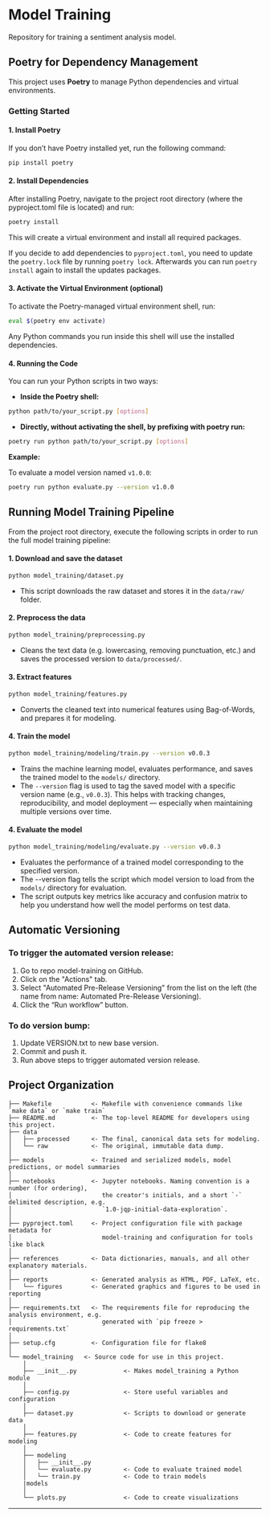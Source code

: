# Model Training

Repository for training a sentiment analysis model.

## Poetry for Dependency Management

This project uses **Poetry** to manage Python dependencies and virtual environments.

### Getting Started

#### 1. Install Poetry

If you don’t have Poetry installed yet, run the following command:

```bash
pip install poetry
```

####  2. Install Dependencies

After installing Poetry, navigate to the project root directory (where the pyproject.toml file is located) and run:

```bash 
poetry install
```

This will create a virtual environment and install all required packages.

If you decide to add dependencies to ```pyproject.toml```, you need to update the ```poetry.lock``` file by running ```poetry lock```. Afterwards you can run ```poetry install``` again to install the updates packages.

#### 3. Activate the Virtual Environment (optional)

To activate the Poetry-managed virtual environment shell, run:
```bash 
eval $(poetry env activate)
```

Any Python commands you run inside this shell will use the installed dependencies.

#### 4. Running the Code

You can run your Python scripts in two ways:

- **Inside the Poetry shell:**

```bash 
python path/to/your_script.py [options]
```

- **Directly, without activating the shell, by prefixing with poetry run:**

```bash 
poetry run python path/to/your_script.py [options]
```

**Example:**

To evaluate a model version named `v1.0.0`:

```bash 
poetry run python evaluate.py --version v1.0.0
```

## Running Model Training Pipeline

From the project root directory, execute the following scripts in order to run the full model training pipeline:

#### 1. Download and save the dataset

```bash 
python model_training/dataset.py
```

- This script downloads the raw dataset and stores it in the `data/raw/` folder.

#### 2. Preprocess the data

```bash 
python model_training/preprocessing.py
```

- Cleans the text data (e.g. lowercasing, removing punctuation, etc.) and saves the processed version to `data/processed/`.

#### 3. Extract features

```bash 
python model_training/features.py
```

- Converts the cleaned text into numerical features using Bag-of-Words, and prepares it for modeling.

#### 4. Train the model

```bash 
python model_training/modeling/train.py --version v0.0.3
```

- Trains the machine learning model, evaluates performance, and saves the trained model to the `models/` directory.
- The `--version` flag is used to tag the saved model with a specific version name (e.g., `v0.0.3`). This helps with tracking changes, reproducibility, and model deployment — especially when maintaining multiple versions over time.

#### 4. Evaluate the model

```bash 
python model_training/modeling/evaluate.py --version v0.0.3
```

- Evaluates the performance of a trained model corresponding to the specified version.
- The --version flag tells the script which model version to load from the `models/` directory for evaluation.
- The script outputs key metrics like accuracy and confusion matrix to help you understand how well the model performs on test data.

## Automatic Versioning

### To trigger the automated version release:
1) Go to repo model-training on GitHub.
2) Click on the "Actions" tab.
3) Select "Automated Pre-Release Versioning" from the list on the left (the name from name: Automated Pre-Release Versioning).
4) Click the “Run workflow” button.

### To do version bump:
1) Update VERSION.txt to new base version.
2) Commit and push it.
3) Run above steps to trigger automated version release.

## Project Organization

```
├── Makefile           <- Makefile with convenience commands like `make data` or `make train`
├── README.md          <- The top-level README for developers using this project.
├── data
│   ├── processed      <- The final, canonical data sets for modeling.
│   └── raw            <- The original, immutable data dump.
│
├── models             <- Trained and serialized models, model predictions, or model summaries
│
├── notebooks          <- Jupyter notebooks. Naming convention is a number (for ordering),
│                         the creator's initials, and a short `-` delimited description, e.g.
│                         `1.0-jqp-initial-data-exploration`.
│
├── pyproject.toml     <- Project configuration file with package metadata for 
│                         model-training and configuration for tools like black
│
├── references         <- Data dictionaries, manuals, and all other explanatory materials.
│
├── reports            <- Generated analysis as HTML, PDF, LaTeX, etc.
│   └── figures        <- Generated graphics and figures to be used in reporting
│
├── requirements.txt   <- The requirements file for reproducing the analysis environment, e.g.
│                         generated with `pip freeze > requirements.txt`
│
├── setup.cfg          <- Configuration file for flake8
│
└── model_training   <- Source code for use in this project.
    │
    ├── __init__.py             <- Makes model_training a Python module
    │
    ├── config.py               <- Store useful variables and configuration
    │
    ├── dataset.py              <- Scripts to download or generate data
    │
    ├── features.py             <- Code to create features for modeling
    │
    ├── modeling                
    │   ├── __init__.py 
    │   └── evaluate.py         <- Code to evaluate trained model
    │   └── train.py            <- Code to train models
    |models          
    │
    └── plots.py                <- Code to create visualizations
```

--------

